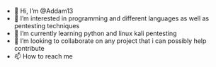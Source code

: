 - 👋 Hi, I’m @Addam13
- 👀 I’m interested in programming and different languages as well as pentesting techniques
- 🌱 I’m currently learning python and linux kali pentesting
- 💞️ I’m looking to collaborate on any project that i can possibly help contribute
- 📫 How to reach me 

<!---
Addam13/Addam13 is a ✨ special ✨ repository because its `README.md` (this file) appears on your GitHub profile.
You can click the Preview link to take a look at your changes.
--->
